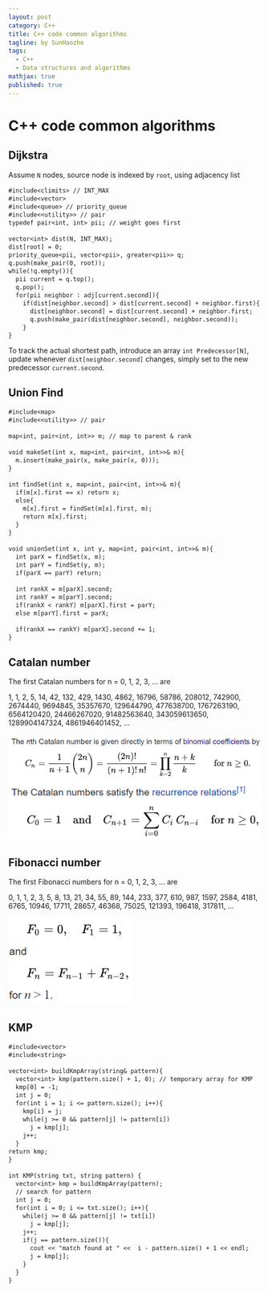 ```yaml
---
layout: post
category: C++
title: C++ code common algorithms
tagline: by SunHaozhe
tags: 
  - C++
  - Data structures and algorithms
mathjax: true
published: true
---
```


# C++ code common algorithms

## Dijkstra

Assume `N` nodes, source node is indexed by `root`, using adjacency list

```
#include<climits> // INT_MAX
#include<vector>
#include<queue> // priority_queue
#include<<utility>> // pair
typedef pair<int, int> pii; // weight goes first 

vector<int> dist(N, INT_MAX);
dist[root] = 0;
priority_queue<pii, vector<pii>, greater<pii>> q;
q.push(make_pair(0, root));
while(!q.empty()){
  pii current = q.top();
  q.pop();
  for(pii neighbor : adj[current.second]){
    if(dist[neighbor.second] > dist[current.second] + neighbor.first){
      dist[neighbor.second] = dist[current.second] + neighbor.first;
      q.push(make_pair(dist[neighbor.second], neighbor.second));
    }
}
```

To track the actual shortest path, introduce an array `int Predecessor[N]`, 
update whenever `dist[neighbor.second]` changes, 
simply set to the new predecessor `current.second`. 

## Union Find

```
#include<map>
#include<<utility>> // pair

map<int, pair<int, int>> m; // map to parent & rank

void makeSet(int x, map<int, pair<int, int>>& m){
  m.insert(make_pair(x, make_pair(x, 0)));
}
    
int findSet(int x, map<int, pair<int, int>>& m){
  if(m[x].first == x) return x;
  else{
    m[x].first = findSet(m[x].first, m);
    return m[x].first; 
  }
}
    
void unionSet(int x, int y, map<int, pair<int, int>>& m){
  int parX = findSet(x, m);
  int parY = findSet(y, m);
  if(parX == parY) return;
  
  int rankX = m[parX].second; 
  int rankY = m[parY].second;
  if(rankX < rankY) m[parX].first = parY;
  else m[parY].first = parX;
  
  if(rankX == rankY) m[parX].second += 1; 
}
```



## Catalan number

The first Catalan numbers for n = 0, 1, 2, 3, ... are

1, 1, 2, 5, 14, 42, 132, 429, 1430, 4862, 16796, 58786, 208012, 742900, 2674440, 9694845, 35357670, 129644790, 477638700, 1767263190, 6564120420, 24466267020, 91482563640, 343059613650, 1289904147324, 4861946401452, ... 

<img src="/assets/images/blog/catalanformula.png"/>

<img src="/assets/images/blog/catalanrecursion.png"/>




## Fibonacci number 

The first Fibonacci numbers for n = 0, 1, 2, 3, ... are

0, 1, 1, 2, 3, 5, 8, 13, 21, 34, 55, 89, 144, 233, 377, 610, 987, 1597, 2584, 4181, 6765, 10946, 17711, 28657, 46368, 75025, 121393, 196418, 317811, ...

<img src="/assets/images/blog/fibonacciformula.png"/>




## KMP  

```
#include<vector>
#include<string>

vector<int> buildKmpArray(string& pattern){
  vector<int> kmp(pattern.size() + 1, 0); // temporary array for KMP 
  kmp[0] = -1;
  int j = 0;
  for(int i = 1; i <= pattern.size(); i++){
    kmp[i] = j;
    while(j >= 0 && pattern[j] != pattern[i])
      j = kmp[j];
    j++;
  }
return kmp;
}
    
int KMP(string txt, string pattern) {
  vector<int> kmp = buildKmpArray(pattern);
  // search for pattern
  int j = 0;
  for(int i = 0; i <= txt.size(); i++){
    while(j >= 0 && pattern[j] != txt[i])
      j = kmp[j];
    j++;
    if(j == pattern.size()){
      cout << "match found at " <<  i - pattern.size() + 1 << endl;
      j = kmp[j];
    }
  }
}
```




